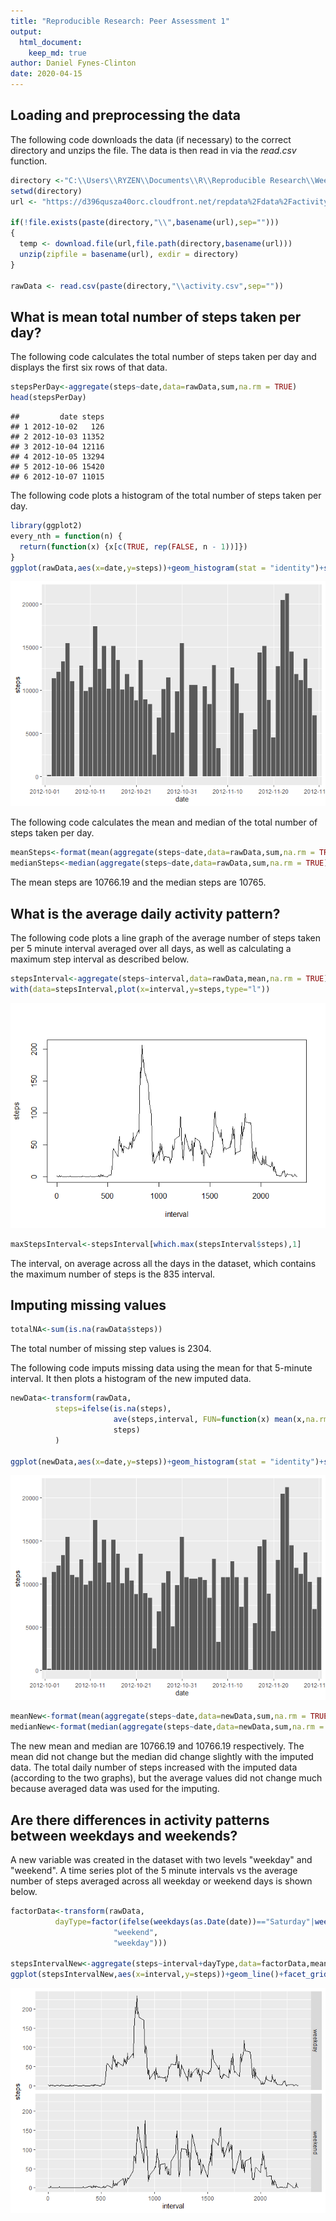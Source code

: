 ```yaml
---
title: "Reproducible Research: Peer Assessment 1"
output: 
  html_document:
    keep_md: true
author: Daniel Fynes-Clinton
date: 2020-04-15
---
```




## Loading and preprocessing the data

The following code downloads the data (if necessary) to the correct directory and unzips the file. The data is then read in via the *read.csv* function.


```r
directory <-"C:\\Users\\RYZEN\\Documents\\R\\Reproducible Research\\Week 2 Project"
setwd(directory)
url <- "https://d396qusza40orc.cloudfront.net/repdata%2Fdata%2Factivity.zip"

if(!file.exists(paste(directory,"\\",basename(url),sep="")))
{
  temp <- download.file(url,file.path(directory,basename(url)))
  unzip(zipfile = basename(url), exdir = directory)
}

rawData <- read.csv(paste(directory,"\\activity.csv",sep=""))
```

## What is mean total number of steps taken per day?

The following code calculates the total number of steps taken per day and displays the first six rows of that data.


```r
stepsPerDay<-aggregate(steps~date,data=rawData,sum,na.rm = TRUE)
head(stepsPerDay)
```

```
##         date steps
## 1 2012-10-02   126
## 2 2012-10-03 11352
## 3 2012-10-04 12116
## 4 2012-10-05 13294
## 5 2012-10-06 15420
## 6 2012-10-07 11015
```

The following code plots a histogram of the total number of steps taken per day.


```r
library(ggplot2)
every_nth = function(n) {
  return(function(x) {x[c(TRUE, rep(FALSE, n - 1))]})
}
ggplot(rawData,aes(x=date,y=steps))+geom_histogram(stat = "identity")+scale_x_discrete(breaks = every_nth(n = 10))
```

![](PA1_template_files/figure-html/histo-1.png)<!-- -->

The following code calculates the mean and median of the total number of steps taken per day. 


```r
meanSteps<-format(mean(aggregate(steps~date,data=rawData,sum,na.rm = TRUE)$steps),scientific=FALSE)
medianSteps<-median(aggregate(steps~date,data=rawData,sum,na.rm = TRUE)$steps)
```

The mean steps are 10766.19 and the median steps are 10765. 

## What is the average daily activity pattern?

The following code plots a line graph of the average number of steps taken per 5 minute interval averaged over all days, as well as calculating a maximum step interval as described below. 


```r
stepsInterval<-aggregate(steps~interval,data=rawData,mean,na.rm = TRUE)
with(data=stepsInterval,plot(x=interval,y=steps,type="l"))
```

![](PA1_template_files/figure-html/steps-1.png)<!-- -->

```r
maxStepsInterval<-stepsInterval[which.max(stepsInterval$steps),1]
```

The interval, on average across all the days in the dataset, which contains the maximum number of steps is the 835 interval. 

## Imputing missing values


```r
totalNA<-sum(is.na(rawData$steps))
```

The total number of missing step values is 2304.

The following code imputs missing data using the mean for that 5-minute interval. It then plots a histogram of the new imputed data.   


```r
newData<-transform(rawData,
          steps=ifelse(is.na(steps),
                       ave(steps,interval, FUN=function(x) mean(x,na.rm=TRUE)),
                       steps)
          )

ggplot(newData,aes(x=date,y=steps))+geom_histogram(stat = "identity")+scale_x_discrete(breaks = every_nth(n = 10))
```

![](PA1_template_files/figure-html/imputedData-1.png)<!-- -->

```r
meanNew<-format(mean(aggregate(steps~date,data=newData,sum,na.rm = TRUE)$steps),scientific=FALSE)
medianNew<-format(median(aggregate(steps~date,data=newData,sum,na.rm = TRUE)$steps),scientific=FALSE)
```

The new mean and median are 10766.19 and 10766.19 respectively. The mean did not change but the median did change slightly with the imputed data. The total daily number of steps increased with the imputed data (according to the two graphs), but the average values did not change much because averaged data was used for the imputing.     

## Are there differences in activity patterns between weekdays and weekends?

A new variable was created in the dataset with two levels "weekday" and "weekend". A time series plot of the 5 minute intervals vs the average number of steps averaged across all weekday or weekend days is shown below.


```r
factorData<-transform(rawData,
          dayType=factor(ifelse(weekdays(as.Date(date))=="Saturday"|weekdays(as.Date(date))=="Sunday",
                       "weekend",
                       "weekday")))

stepsIntervalNew<-aggregate(steps~interval+dayType,data=factorData,mean,na.rm = TRUE)
ggplot(stepsIntervalNew,aes(x=interval,y=steps))+geom_line()+facet_grid(dayType~.)
```

![](PA1_template_files/figure-html/factorData-1.png)<!-- -->
